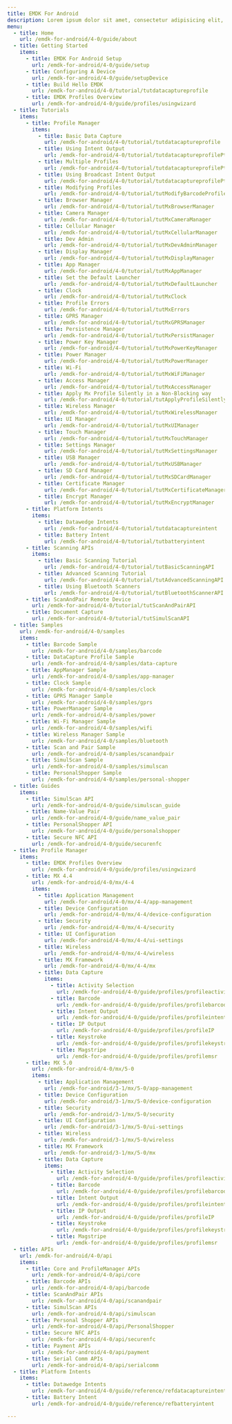```yaml
---
title: EMDK For Android
description: Lorem ipsum dolor sit amet, consectetur adipisicing elit, sed do eiusmod
menu:
  - title: Home
    url: /emdk-for-android/4-0/guide/about
  - title: Getting Started
    items:
      - title: EMDK For Android Setup
        url: /emdk-for-android/4-0/guide/setup
      - title: Configuring A Device
        url: /emdk-for-android/4-0/guide/setupDevice
      - title: Build Hello EMDK
        url: /emdk-for-android/4-0/tutorial/tutdatacaptureprofile
      - title: EMDK Profiles Overview
        url: /emdk-for-android/4-0/guide/profiles/usingwizard
  - title: Tutorials
    items:
      - title: Profile Manager
        items:
          - title: Basic Data Capture
            url: /emdk-for-android/4-0/tutorial/tutdatacaptureprofile
          - title: Using Intent Output
            url: /emdk-for-android/4-0/tutorial/tutdatacaptureprofilePt2
          - title: Multiple Profiles
            url: /emdk-for-android/4-0/tutorial/tutdatacaptureprofilePt3
          - title: Using Broadcast Intent Output
            url: /emdk-for-android/4-0/tutorial/tutdatacaptureprofilePt4
          - title: Modifying Profiles
            url: /emdk-for-android/4-0/tutorial/tutModifyBarcodeProfileSettings
          - title: Browser Manager
            url: /emdk-for-android/4-0/tutorial/tutMxBrowserManager
          - title: Camera Manager
            url: /emdk-for-android/4-0/tutorial/tutMxCameraManager
          - title: Cellular Manager
            url: /emdk-for-android/4-0/tutorial/tutMxCellularManager
          - title: Dev Admin
            url: /emdk-for-android/4-0/tutorial/tutMxDevAdminManager
          - title: Display Manager
            url: /emdk-for-android/4-0/tutorial/tutMxDisplayManager
          - title: App Manager
            url: /emdk-for-android/4-0/tutorial/tutMxAppManager
          - title: Set the Default Launcher
            url: /emdk-for-android/4-0/tutorial/tutMxDefaultLauncher
          - title: Clock
            url: /emdk-for-android/4-0/tutorial/tutMxClock
          - title: Profile Errors
            url: /emdk-for-android/4-0/tutorial/tutMxErrors
          - title: GPRS Manager
            url: /emdk-for-android/4-0/tutorial/tutMxGPRSManager
          - title: Persistence Manager
            url: /emdk-for-android/4-0/tutorial/tutMxPersistManager
          - title: Power Key Manager 
            url: /emdk-for-android/4-0/tutorial/tutMxPowerKeyManager
          - title: Power Manager
            url: /emdk-for-android/4-0/tutorial/tutMxPowerManager
          - title: Wi-Fi
            url: /emdk-for-android/4-0/tutorial/tutMxWiFiManager
          - title: Access Manager
            url: /emdk-for-android/4-0/tutorial/tutMxAccessManager
          - title: Apply Mx Profile Silently in a Non-Blocking way
            url: /emdk-for-android/4-0/tutorial/tutApplyProfileSilently
          - title: Wireless Manager
            url: /emdk-for-android/4-0/tutorial/tutMxWirelessManager
          - title: UI Manager
            url: /emdk-for-android/4-0/tutorial/tutMxUIManager
          - title: Touch Manager
            url: /emdk-for-android/4-0/tutorial/tutMxTouchManager
          - title: Settings Manager
            url: /emdk-for-android/4-0/tutorial/tutMxSettingsManager
          - title: USB Manager
            url: /emdk-for-android/4-0/tutorial/tutMxUSBManager
          - title: SD Card Manager
            url: /emdk-for-android/4-0/tutorial/tutMxSDCardManager
          - title: Certificate Manager
            url: /emdk-for-android/4-0/tutorial/tutMxCertificateManager
          - title: Encrypt Manager
            url: /emdk-for-android/4-0/tutorial/tutMxEncryptManager
      - title: Platform Intents
        items:
          - title: Datawedge Intents
            url: /emdk-for-android/4-0/tutorial/tutdatacaptureintent
          - title: Battery Intent
            url: /emdk-for-android/4-0/tutorial/tutbatteryintent
      - title: Scanning APIs
        items:
          - title: Basic Scanning Tutorial
            url: /emdk-for-android/4-0/tutorial/tutBasicScanningAPI
          - title: Advanced Scanning Tutorial
            url: /emdk-for-android/4-0/tutorial/tutAdvancedScanningAPI
          - title: Using Bluetooth Scanners
            url: /emdk-for-android/4-0/tutorial/tutBluetoothScannerAPI
      - title: ScanAndPair Remote Device
        url: /emdk-for-android/4-0/tutorial/tutScanAndPairAPI
      - title: Document Capture
        url: /emdk-for-android/4-0/tutorial/tutSimulScanAPI
  - title: Samples
    url: /emdk-for-android/4-0/samples
    items:
      - title: Barcode Sample
        url: /emdk-for-android/4-0/samples/barcode
      - title: DataCapture Profile Sample
        url: /emdk-for-android/4-0/samples/data-capture
      - title: AppManager Sample
        url: /emdk-for-android/4-0/samples/app-manager
      - title: Clock Sample
        url: /emdk-for-android/4-0/samples/clock
      - title: GPRS Manager Sample
        url: /emdk-for-android/4-0/samples/gprs
      - title: PowerManager Sample
        url: /emdk-for-android/4-0/samples/power
      - title: Wi-Fi Manager Sample
        url: /emdk-for-android/4-0/samples/wifi
      - title: Wireless Manager Sample
        url: /emdk-for-android/4-0/samples/bluetooth
      - title: Scan and Pair Sample
        url: /emdk-for-android/4-0/samples/scanandpair
      - title: SimulScan Sample
        url: /emdk-for-android/4-0/samples/simulscan
      - title: PersonalShopper Sample
        url: /emdk-for-android/4-0/samples/personal-shopper
  - title: Guides
    items:
      - title: SimulScan API
        url: /emdk-for-android/4-0/guide/simulscan_guide
      - title: Name-Value Pair
        url: /emdk-for-android/4-0/guide/name_value_pair
      - title: PersonalShopper API
        url: /emdk-for-android/4-0/guide/personalshopper
      - title: Secure NFC API
        url: /emdk-for-android/4-0/guide/securenfc
  - title: Profile Manager
    items:
      - title: EMDK Profiles Overview
        url: /emdk-for-android/4-0/guide/profiles/usingwizard
      - title: MX 4.4
        url: /emdk-for-android/4-0/mx/4-4
        items: 
          - title: Application Management
            url: /emdk-for-android/4-0/mx/4-4/app-management
          - title: Device Configuration
            url: /emdk-for-android/4-0/mx/4-4/device-configuration
          - title: Security
            url: /emdk-for-android/4-0/mx/4-4/security
          - title: UI Configuration
            url: /emdk-for-android/4-0/mx/4-4/ui-settings
          - title: Wireless
            url: /emdk-for-android/4-0/mx/4-4/wireless
          - title: MX Framework
            url: /emdk-for-android/4-0/mx/4-4/mx
          - title: Data Capture
            items:
              - title: Activity Selection
                url: /emdk-for-android/4-0/guide/profiles/profileactivity
              - title: Barcode
                url: /emdk-for-android/4-0/guide/profiles/profilebarcode
              - title: Intent Output
                url: /emdk-for-android/4-0/guide/profiles/profileintent
              - title: IP Output
                url: /emdk-for-android/4-0/guide/profiles/profileIP
              - title: Keystroke
                url: /emdk-for-android/4-0/guide/profiles/profilekeystroke
              - title: Magstripe
                url: /emdk-for-android/4-0/guide/profiles/profilemsr
      - title: MX 5.0
        url: /emdk-for-android/4-0/mx/5-0
        items: 
          - title: Application Management
            url: /emdk-for-android/3-1/mx/5-0/app-management
          - title: Device Configuration
            url: /emdk-for-android/3-1/mx/5-0/device-configuration
          - title: Security
            url: /emdk-for-android/3-1/mx/5-0/security
          - title: UI Configuration
            url: /emdk-for-android/3-1/mx/5-0/ui-settings
          - title: Wireless
            url: /emdk-for-android/3-1/mx/5-0/wireless
          - title: MX Framework
            url: /emdk-for-android/3-1/mx/5-0/mx
          - title: Data Capture
            items:
              - title: Activity Selection
                url: /emdk-for-android/4-0/guide/profiles/profileactivity
              - title: Barcode
                url: /emdk-for-android/4-0/guide/profiles/profilebarcode
              - title: Intent Output
                url: /emdk-for-android/4-0/guide/profiles/profileintent
              - title: IP Output
                url: /emdk-for-android/4-0/guide/profiles/profileIP
              - title: Keystroke
                url: /emdk-for-android/4-0/guide/profiles/profilekeystroke
              - title: Magstripe
                url: /emdk-for-android/4-0/guide/profiles/profilemsr
  - title: APIs
    url: /emdk-for-android/4-0/api
    items:
      - title: Core and ProfileManager APIs
        url: /emdk-for-android/4-0/api/core
      - title: Barcode APIs
        url: /emdk-for-android/4-0/api/barcode
      - title: ScanAndPair APIs 
        url: /emdk-for-android/4-0/api/scanandpair
      - title: SimulScan APIs 
        url: /emdk-for-android/4-0/api/simulscan
      - title: Personal Shopper APIs 
        url: /emdk-for-android/4-0/api/PersonalShopper
      - title: Secure NFC APIs 
        url: /emdk-for-android/4-0/api/securenfc
      - title: Payment APIs
        url: /emdk-for-android/4-0/api/payment
      - title: Serial Comm APIs
        url: /emdk-for-android/4-0/api/serialcomm
  - title: Platform Intents
    items:
      - title: Datawedge Intents
        url: /emdk-for-android/4-0/guide/reference/refdatacaptureintent
      - title: Battery Intent
        url: /emdk-for-android/4-0/guide/reference/refbatteryintent

---
```


